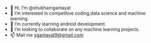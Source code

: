 - 👋 Hi, I’m @shubhamgantayat
- 👀 I’m interested in competitive coding,data science and machine learning.
- 🌱 I’m currently learning android development.
- 💞️ I’m looking to collaborate on any machine learning projects.
- 📫 Mail me sgantayat9@gmail.com

<!---
shubhamgantayat/shubhamgantayat is a ✨ special ✨ repository because its `README.md` (this file) appears on your GitHub profile.
You can click the Preview link to take a look at your changes.
--->
